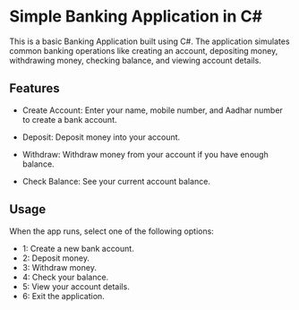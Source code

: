 
# Simple Banking Application in C#

This is a basic Banking Application built using C#. The application simulates common banking operations like creating an account, depositing money, withdrawing money, checking balance, and viewing account details.


## Features

- Create Account: Enter your name, mobile number, and Aadhar number to create a bank account.

- Deposit: Deposit money into your account.

- Withdraw: Withdraw money from your account if you have enough balance.

- Check Balance: See your current account balance.


## Usage 

When the app runs, select one of the following options:

- 1: Create a new bank account.
- 2: Deposit money.
- 3: Withdraw money.
- 4: Check your balance.
- 5: View your account details.
- 6: Exit the application.

